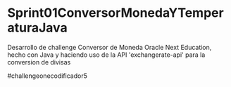 # Sprint01ConversorMonedaYTemperaturaJava
Desarrollo de challenge Conversor de Moneda Oracle Next Education, hecho con Java y haciendo uso de la API 'exchangerate-api' para la conversion de divisas

#challengeonecodificador5
